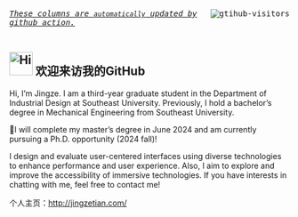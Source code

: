 <div>
    <kbd align="center" valign="center">
        <a href="https://github.com/Charmve/computer-vision-in-action">
            <img align="right" src="https://komarev.com/ghpvc/?username=Charmve&label=Visitors&color=red&style=flat&logo=github" alt="gtihub-visitors" />
        </a>
        <u><i>These columns are <code>automatically</code> updated by <a hrerf="https://github.com/features/actions">github action</a>.</i></u> &ensp;&emsp;&nbsp;&nbsp;&nbsp;&nbsp;&nbsp;&nbsp;&nbsp;&nbsp;&nbsp;&nbsp;&nbsp;&nbsp;&nbsp;&nbsp;&nbsp;&nbsp;&nbsp;&nbsp;&nbsp;&nbsp;&nbsp;&nbsp;&nbsp;&nbsp;&nbsp;&nbsp;&nbsp;&nbsp;&nbsp;&nbsp;&nbsp;&nbsp;&nbsp;&nbsp;&nbsp;&nbsp;&nbsp;&nbsp;&nbsp;&nbsp;&nbsp;&nbsp;&nbsp;&nbsp;&nbsp;&nbsp;
    </kbd>
</div>

<h2><img src="src/assert/hellokittydance.gif" alt="Hi" width="42" /> 欢迎来访我的GitHub </h2>

Hi, I’m Jingze. I am a third-year graduate student in the Department of Industrial Design at Southeast University. Previously, I hold a bachelor’s degree in Mechanical Engineering from Southeast University.

🚩I will complete my master’s degree in June 2024 and am currently pursuing a Ph.D. opportunity (2024 fall)!

I design and evaluate user-centered interfaces using diverse technologies to enhance performance and user experience. Also, I aim to explore and improve the accessibility of immersive technologies. If you have interests in chatting with me, feel free to contact me!

个人主页：http://jingzetian.com/
